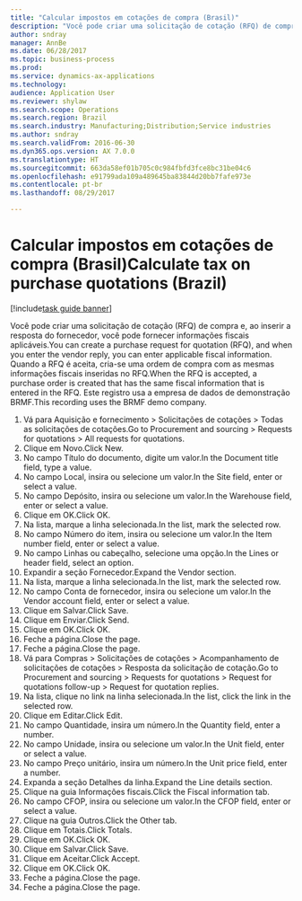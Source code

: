 ```yaml
--- 
title: "Calcular impostos em cotações de compra (Brasil)"
description: "Você pode criar uma solicitação de cotação (RFQ) de compra e, ao inserir a resposta do fornecedor, você pode fornecer informações fiscais aplicáveis."
author: sndray
manager: AnnBe
ms.date: 06/28/2017
ms.topic: business-process
ms.prod: 
ms.service: dynamics-ax-applications
ms.technology: 
audience: Application User
ms.reviewer: shylaw
ms.search.scope: Operations
ms.search.region: Brazil
ms.search.industry: Manufacturing;Distribution;Service industries
ms.author: sndray
ms.search.validFrom: 2016-06-30
ms.dyn365.ops.version: AX 7.0.0
ms.translationtype: HT
ms.sourcegitcommit: 663da58ef01b705c0c984fbfd3fce8bc31be04c6
ms.openlocfilehash: e91799ada109a489645ba83844d20bb7fafe973e
ms.contentlocale: pt-br
ms.lasthandoff: 08/29/2017

---
```

# <a name="calculate-tax-on-purchase-quotations-brazil"></a><span data-ttu-id="3bce2-103">Calcular impostos em cotações de compra (Brasil)</span><span class="sxs-lookup"><span data-stu-id="3bce2-103">Calculate tax on purchase quotations (Brazil)</span></span>

[!include[task guide banner](../../includes/task-guide-banner.md)]

<span data-ttu-id="3bce2-104">Você pode criar uma solicitação de cotação (RFQ) de compra e, ao inserir a resposta do fornecedor, você pode fornecer informações fiscais aplicáveis.</span><span class="sxs-lookup"><span data-stu-id="3bce2-104">You can create a purchase request for quotation (RFQ), and when you enter the vendor reply, you can enter applicable fiscal information.</span></span> <span data-ttu-id="3bce2-105">Quando a RFQ é aceita, cria-se uma ordem de compra com as mesmas informações fiscais inseridas no RFQ.</span><span class="sxs-lookup"><span data-stu-id="3bce2-105">When the RFQ is accepted, a purchase order is created that has the same fiscal information that is entered in the RFQ.</span></span> <span data-ttu-id="3bce2-106">Este registro usa a empresa de dados de demonstração BRMF.</span><span class="sxs-lookup"><span data-stu-id="3bce2-106">This recording uses the BRMF demo company.</span></span>

1. <span data-ttu-id="3bce2-107">Vá para Aquisição e fornecimento > Solicitações de cotações > Todas as solicitações de cotações.</span><span class="sxs-lookup"><span data-stu-id="3bce2-107">Go to Procurement and sourcing > Requests for quotations > All requests for quotations.</span></span>
2. <span data-ttu-id="3bce2-108">Clique em Novo.</span><span class="sxs-lookup"><span data-stu-id="3bce2-108">Click New.</span></span>
3. <span data-ttu-id="3bce2-109">No campo Título do documento, digite um valor.</span><span class="sxs-lookup"><span data-stu-id="3bce2-109">In the Document title field, type a value.</span></span>
4. <span data-ttu-id="3bce2-110">No campo Local, insira ou selecione um valor.</span><span class="sxs-lookup"><span data-stu-id="3bce2-110">In the Site field, enter or select a value.</span></span>
5. <span data-ttu-id="3bce2-111">No campo Depósito, insira ou selecione um valor.</span><span class="sxs-lookup"><span data-stu-id="3bce2-111">In the Warehouse field, enter or select a value.</span></span>
6. <span data-ttu-id="3bce2-112">Clique em OK.</span><span class="sxs-lookup"><span data-stu-id="3bce2-112">Click OK.</span></span>
7. <span data-ttu-id="3bce2-113">Na lista, marque a linha selecionada.</span><span class="sxs-lookup"><span data-stu-id="3bce2-113">In the list, mark the selected row.</span></span>
8. <span data-ttu-id="3bce2-114">No campo Número do item, insira ou selecione um valor.</span><span class="sxs-lookup"><span data-stu-id="3bce2-114">In the Item number field, enter or select a value.</span></span>
9. <span data-ttu-id="3bce2-115">No campo Linhas ou cabeçalho, selecione uma opção.</span><span class="sxs-lookup"><span data-stu-id="3bce2-115">In the Lines or header field, select an option.</span></span>
10. <span data-ttu-id="3bce2-116">Expandir a seção Fornecedor.</span><span class="sxs-lookup"><span data-stu-id="3bce2-116">Expand the Vendor section.</span></span>
11. <span data-ttu-id="3bce2-117">Na lista, marque a linha selecionada.</span><span class="sxs-lookup"><span data-stu-id="3bce2-117">In the list, mark the selected row.</span></span>
12. <span data-ttu-id="3bce2-118">No campo Conta de fornecedor, insira ou selecione um valor.</span><span class="sxs-lookup"><span data-stu-id="3bce2-118">In the Vendor account field, enter or select a value.</span></span>
13. <span data-ttu-id="3bce2-119">Clique em Salvar.</span><span class="sxs-lookup"><span data-stu-id="3bce2-119">Click Save.</span></span>
14. <span data-ttu-id="3bce2-120">Clique em Enviar.</span><span class="sxs-lookup"><span data-stu-id="3bce2-120">Click Send.</span></span>
15. <span data-ttu-id="3bce2-121">Clique em OK.</span><span class="sxs-lookup"><span data-stu-id="3bce2-121">Click OK.</span></span>
16. <span data-ttu-id="3bce2-122">Feche a página.</span><span class="sxs-lookup"><span data-stu-id="3bce2-122">Close the page.</span></span>
17. <span data-ttu-id="3bce2-123">Feche a página.</span><span class="sxs-lookup"><span data-stu-id="3bce2-123">Close the page.</span></span>
18. <span data-ttu-id="3bce2-124">Vá para Compras > Solicitações de cotações > Acompanhamento de solicitações de cotações > Resposta da solicitação de cotação.</span><span class="sxs-lookup"><span data-stu-id="3bce2-124">Go to Procurement and sourcing > Requests for quotations > Request for quotations follow-up > Request for quotation replies.</span></span>
19. <span data-ttu-id="3bce2-125">Na lista, clique no link na linha selecionada.</span><span class="sxs-lookup"><span data-stu-id="3bce2-125">In the list, click the link in the selected row.</span></span>
20. <span data-ttu-id="3bce2-126">Clique em Editar.</span><span class="sxs-lookup"><span data-stu-id="3bce2-126">Click Edit.</span></span>
21. <span data-ttu-id="3bce2-127">No campo Quantidade, insira um número.</span><span class="sxs-lookup"><span data-stu-id="3bce2-127">In the Quantity field, enter a number.</span></span>
22. <span data-ttu-id="3bce2-128">No campo Unidade, insira ou selecione um valor.</span><span class="sxs-lookup"><span data-stu-id="3bce2-128">In the Unit field, enter or select a value.</span></span>
23. <span data-ttu-id="3bce2-129">No campo Preço unitário, insira um número.</span><span class="sxs-lookup"><span data-stu-id="3bce2-129">In the Unit price field, enter a number.</span></span>
24. <span data-ttu-id="3bce2-130">Expanda a seção Detalhes da linha.</span><span class="sxs-lookup"><span data-stu-id="3bce2-130">Expand the Line details section.</span></span>
25. <span data-ttu-id="3bce2-131">Clique na guia Informações fiscais.</span><span class="sxs-lookup"><span data-stu-id="3bce2-131">Click the Fiscal information tab.</span></span>
26. <span data-ttu-id="3bce2-132">No campo CFOP, insira ou selecione um valor.</span><span class="sxs-lookup"><span data-stu-id="3bce2-132">In the CFOP field, enter or select a value.</span></span>
27. <span data-ttu-id="3bce2-133">Clique na guia Outros.</span><span class="sxs-lookup"><span data-stu-id="3bce2-133">Click the Other tab.</span></span>
28. <span data-ttu-id="3bce2-134">Clique em Totais.</span><span class="sxs-lookup"><span data-stu-id="3bce2-134">Click Totals.</span></span>
29. <span data-ttu-id="3bce2-135">Clique em OK.</span><span class="sxs-lookup"><span data-stu-id="3bce2-135">Click OK.</span></span>
30. <span data-ttu-id="3bce2-136">Clique em Salvar.</span><span class="sxs-lookup"><span data-stu-id="3bce2-136">Click Save.</span></span>
31. <span data-ttu-id="3bce2-137">Clique em Aceitar.</span><span class="sxs-lookup"><span data-stu-id="3bce2-137">Click Accept.</span></span>
32. <span data-ttu-id="3bce2-138">Clique em OK.</span><span class="sxs-lookup"><span data-stu-id="3bce2-138">Click OK.</span></span>
33. <span data-ttu-id="3bce2-139">Feche a página.</span><span class="sxs-lookup"><span data-stu-id="3bce2-139">Close the page.</span></span>
34. <span data-ttu-id="3bce2-140">Feche a página.</span><span class="sxs-lookup"><span data-stu-id="3bce2-140">Close the page.</span></span>


